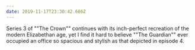 ```yaml
---
date: 2019-11-17T23:30:42.686Z
---
```


Series 3 of ""The Crown"" continues with its inch-perfect recreation of the modern Elizabethan age, yet I find it hard to believe ""The Guardian"" ever occupied an office so spacious and stylish as that depicted in episode 4.
